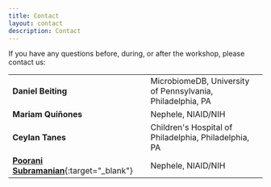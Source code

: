 ```yaml
---
title: Contact
layout: contact
description: Contact
---
```


If you have any questions before, during, or after the workshop, please contact us:

|                         |                                                            |
| ----------------------- | ---------------------------------------------------------- |
| **Daniel Beiting**      | MicrobiomeDB, University of Pennsylvania, Philadelphia, PA |
| **Mariam Quiñones**     | Nephele, NIAID/NIH                                         |
| **Ceylan Tanes**        | Children's Hospital of Philadelphia, Philadelphia, PA      |
| [**Poorani Subramanian**](https://bioinformatics.niaid.nih.gov/metagenomics){:target="_blank"} | Nephele, NIAID/NIH                                         |

